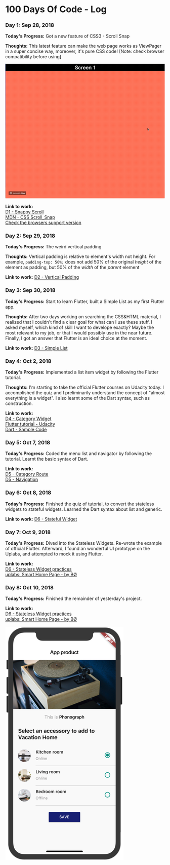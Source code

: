 # 100 Days Of Code - Log

### Day 1: Sep 28, 2018 


**Today's Progress:** Got a new feature of CSS3 - Scroll Snap

**Thoughts:** This latest feature can make the web page works as ViewPager in a super concise way, moreover, it's pure CSS code! [Note: check browser compatibility before using]

![Gif of D1_SnapScroll](./screenshots/d1-scroll_snap.gif)

**Link to work:** 
<br> [D1 - Snappy Scroll](./CSS/D1-SnappyScroll.html)
<br> [MDN - CSS Scroll_Snap](https://developer.mozilla.org/en-US/docs/Web/CSS/CSS_Scroll_Snap)
<br> [Check the browsers support version](https://caniuse.com/#search=scroll-snap)

### Day 2: Sep 29, 2018 


**Today's Progress:** The weird vertical padding

**Thoughts:** Vertical padding is relative to element's width not height. For example, `padding-top: 50%;` does not add 50% of the original *height* of the element as padding, but 50% of the *width* of the *parent* element


**Link to work:** [D2 - Vertical Padding](./codebase/CSS/D2-VerticalPadding.html)


### Day 3: Sep 30, 2018

**Today's Progress:** Start to learn Flutter, built a Simple List as my first Flutter app.

**Thoughts:** After two days working on searching the CSS&HTML material, I realized that I couldn't find a clear goal for what can I use these stuff. I asked myself, which kind of skill I want to develope exactly? Maybe the most relevant to my job, or that I would possibly use in the near future. Finally, I got an answer that Flutter is an ideal choice at the moment.

**Link to work:** [D3 - Simple List](./codebase/Flutter/simplelist)


### Day 4: Oct 2, 2018

**Today's Progress:** Implemented a list item widget by following the Flutter tutorial.

**Thoughts:** I'm starting to take the official Flutter courses on Udacity today. I accomplished the quiz and I preliminarily understand the concept of "almost everything is a widget". I also learnt some of the Dart syntax, such as construction.

**Link to work:** 
<br> [D4 - Category Widget](./codebase/Flutter/task_02_category_widget)
<br> [Flutter tutorial - Udacity](https://classroom.udacity.com/courses/ud905)
<br> [Dart - Sample Code](https://www.dartlang.org/samples)


### Day 5: Oct 7, 2018

**Today's Progress:** Coded the menu list and navigator by following the tutorial. Learnt the basic syntax of Dart.

**Link to work:** 
<br> [D5 - Category Route](./codebase/Flutter/task_03_category_route)
<br> [D5 - Navigation](./codebase/Flutter/task_04_navigation)


### Day 6: Oct 8, 2018

**Today's Progress:** Finished the quiz of tutorial, to convert the stateless widgets to stateful widgets. Learned the Dart syntax about list and generic.

**Link to work:** [D6 - Stateful Widget](./codebase/Flutter/task_05_stateful_widgets)

### Day 7: Oct 9, 2018

**Today's Progress:** Dived into the Stateless Widgets. Re-wrote the example of official Flutter. Afterward, I found an wonderful UI prototype on the Uplabs, and attempted to mock it using Flutter.

**Link to work:**
<br> [D6 - Stateless Widget practices](./codebase/Flutter/mock_static_ui)
<br> [uplabs: Smart Home Page - by BØ](https://www.uplabs.com/posts/smart-home-page-interface)

### Day 8: Oct 10, 2018

**Today's Progress:** Finished the remainder of yesterday's project.

**Link to work:**
<br> [D6 - Stateless Widget practices](./codebase/Flutter/mock_static_ui)
<br> [uplabs: Smart Home Page - by BØ](https://www.uplabs.com/posts/smart-home-page-interface)
<br>
<br>
![ss](./screenshots/ss01.png)